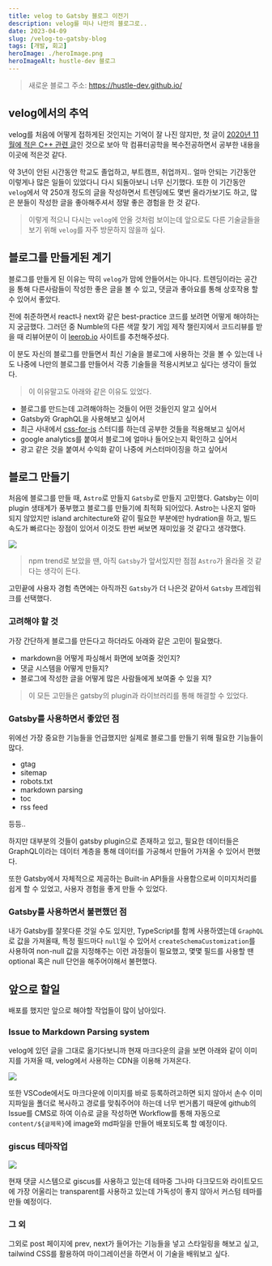 ```yaml
---
title: velog to Gatsby 블로그 이전기
description: velog를 떠나 나만의 블로그로..
date: 2023-04-09
slug: /velog-to-gatsby-blog
tags: [개발, 회고]
heroImage: ./heroImage.png
heroImageAlt: hustle-dev 블로그
---
```


> 새로운 블로그 주소: https://hustle-dev.github.io/

## velog에서의 추억

velog를 처음에 어떻게 접하게된 것인지는 기억이 잘 나진 않지만, 첫 글이 [2020년 11월에 적은 C++ 관련 글](https://velog.io/@hustle-dev/C-Chapter-01-C%EC%96%B8%EC%96%B4-%EA%B8%B0%EB%B0%98%EC%9D%98-C)인 것으로 보아 막 컴퓨터공학을 복수전공하면서 공부한 내용을 이곳에 적은것 같다.

약 3년이 안된 시간동안 학교도 졸업하고, 부트캠프, 취업까지.. 얼마 안되는 기간동안 이렇게나 많은 일들이 있었다니 다시 되돌아보니 너무 신기했다. 또한 이 기간동안 `velog`에서 약 250개 정도의 글을 작성하면서 트렌딩에도 몇번 올라가보기도 하고, 많은 분들이 작성한 글을 좋아해주셔서 정말 좋은 경험을 한 것 같다.

> 이렇게 적으니 다시는 `velog`에 안올 것처럼 보이는데 앞으로도 다른 기술글들을 보기 위해 `velog`를 자주 방문하지 않을까 싶다.

## 블로그를 만들게된 계기

블로그를 만들게 된 이유는 딱히 `velog`가 맘에 안들어서는 아니다. 트렌딩이라는 공간을 통해 다른사람들이 작성한 좋은 글을 볼 수 있고, 댓글과 좋아요를 통해 상호작용 할 수 있어서 좋았다.

전에 취준하면서 react나 next와 같은 best-practice 코드를 보려면 어떻게 해야하는지 궁금했다. 그러던 중 Numble의 다른 색깔 찾기 게임 제작 챌린지에서 코드리뷰를 받을 때 리뷰어분이 이 [leerob.io](https://github.com/leerob/leerob.io) 사이트를 추천해주셨다.

이 분도 자신의 블로그를 만들면서 최신 기술을 블로그에 사용하는 것을 볼 수 있는데 나도 나중에 나만의 블로그를 만들어서 각종 기술들을 적용시켜보고 싶다는 생각이 들었다.

> 이 이유말고도 아래와 같은 이유도 있었다.

- 블로그를 만드는데 고려해야하는 것들이 어떤 것들인지 알고 싶어서
- Gatsby와 GraphQL을 사용해보고 싶어서
- 최근 사내에서 [css-for-js](https://css-for-js.dev/) 스터디를 하는데 공부한 것들을 적용해보고 싶어서
- google analytics를 붙여서 블로그에 얼마나 들어오는지 확인하고 싶어서
- 광고 같은 것을 붙여서 수익화 같이 나중에 커스터마이징을 하고 싶어서

## 블로그 만들기

처음에 블로그를 만들 때, `Astro`로 만들지 `Gatsby`로 만들지 고민했다. Gatsby는 이미 plugin 생태계가 풍부했고 블로그를 만들기에 최적화 되어있다. Astro는 나온지 얼마 되지 않았지만 island architecture와 같이 필요한 부분에만 hydration을 하고, 빌드 속도가 빠르다는 장점이 있어서 이것도 한번 써보면 재미있을 것 같다고 생각했다.

![](https://velog.velcdn.com/images/hustle-dev/post/6380dc27-dbe2-420d-a6cf-4557c1d311eb/image.png)

> npm trend로 보았을 땐, 아직 `Gatsby`가 앞서있지만 점점 `Astro`가 올라올 것 같다는 생각이 든다.

고민끝에 사용자 경험 측면에는 아직까진 `Gatsby`가 더 나은것 같아서 `Gatsby` 프레임워크를 선택했다.

### 고려해야 할 것

가장 간단하게 블로그를 만든다고 하더라도 아래와 같은 고민이 필요했다.

- markdown을 어떻게 파싱해서 화면에 보여줄 것인지?
- 댓글 시스템을 어떻게 만들지?
- 블로그에 작성한 글을 어떻게 많은 사람들에게 보여줄 수 있을 지?

> 이 모든 고민들은 gatsby의 plugin과 라이브러리를 통해 해결할 수 있었다.

### Gatsby를 사용하면서 좋았던 점

위에선 가장 중요한 기능들을 언급했지만 실제로 블로그를 만들기 위해 필요한 기능들이 많다.

- gtag
- sitemap
- robots.txt
- markdown parsing
- toc
- rss feed

등등..

하지만 대부분의 것들이 gatsby plugin으로 존재하고 있고, 필요한 데이터들은 GraphQL이라는 데이터 계층을 통해 데이터를 가공해서 만들어 가져올 수 있어서 편했다.

또한 Gatsby에서 자체적으로 제공하는 Built-in API들을 사용함으로써 이미지처리를 쉽게 할 수 있었고, 사용자 경험을 좋게 만들 수 있었다.

### Gatsby를 사용하면서 불편했던 점

내가 Gatsby를 잘못다룬 것일 수도 있지만, TypeScript를 함께 사용하였는데 `GraphQL`로 값을 가져올때, 특정 필드마다 `null`일 수 있어서 `createSchemaCustomization`를 사용하여 non-null 값을 지정해주는 이런 과정들이 필요했고, 몇몇 필드를 사용할 땐 optional 혹은 null 단언을 해주어야해서 불편했다.

## 앞으로 할일

배포를 했지만 앞으로 해야할 작업들이 많이 남아있다.

### Issue to Markdown Parsing system

velog에 있던 글을 그대로 옮기다보니까 현재 마크다운의 글을 보면 아래와 같이 이미지를 가져올 때, velog에서 사용하는 CDN을 이용해 가져온다.

![](https://velog.velcdn.com/images/hustle-dev/post/4792f16b-c880-412c-a0d7-2b22d261656c/image.png)

또한 VSCode에서도 마크다운에 이미지를 바로 등록하려고하면 되지 않아서 손수 이미지파일을 폴더로 복사하고 경로를 맞춰주어야 하는데 너무 번거롭기 때문에 github의 Issue를 CMS로 하여 이슈로 글을 작성하면 Workflow를 통해 자동으로 `content/${글제목}`에 image와 md파일을 만들어 배포되도록 할 예정이다.

### giscus 테마작업

![](https://velog.velcdn.com/images/hustle-dev/post/5608f1ee-005f-4778-8c34-0740ab343938/image.png)

현재 댓글 시스템으로 giscus를 사용하고 있는데 테마중 그나마 다크모드와 라이트모드에 가장 어울리는 transparent를 사용하고 있는데 가독성이 좋지 않아서 커스텀 테마를 만들 예정이다.

### 그 외

그외로 post 페이지에 prev, next가 들어가는 기능들을 넣고 스타일링을 해보고 싶고, tailwind CSS를 활용하여 마이그레이션을 하면서 이 기술을 배워보고 싶다.
